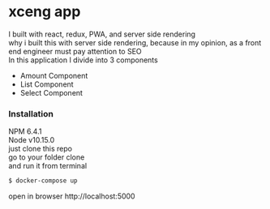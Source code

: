 # xceng app

I built with react, redux, PWA, and server side rendering\
why i built this with server side rendering, because in my opinion, as a front end engineer must pay attention to SEO\
In this application I divide into 3 components
  - Amount Component
  - List Component
  - Select Component

### Installation

NPM 6.4.1\
Node v10.15.0\
just clone this repo\
go to your folder clone\
and run it from terminal

```sh
$ docker-compose up
```
open in browser http://localhost:5000
